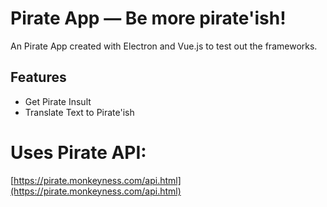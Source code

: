 # Pirate App — Be more pirate'ish!

An Pirate App created with Electron and Vue.js to test out the frameworks.

## Features
- Get Pirate Insult
- Translate Text to Pirate'ish

# Uses Pirate API:
[https://pirate.monkeyness.com/api.html](https://pirate.monkeyness.com/api.html)